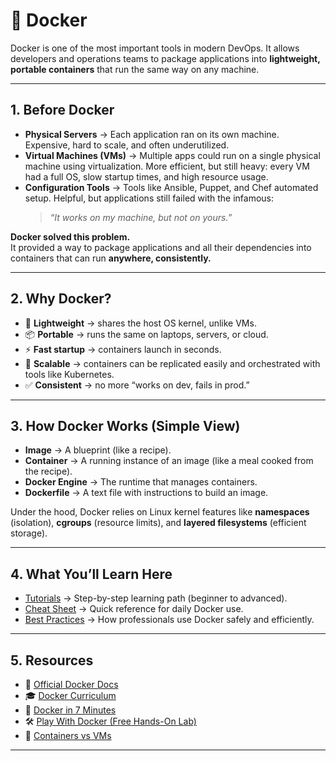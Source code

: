 # 🐳 Docker

Docker is one of the most important tools in modern DevOps. It allows developers and operations teams to package applications into **lightweight, portable containers** that run the same way on any machine.

---

## 1. Before Docker

- **Physical Servers** → Each application ran on its own machine. Expensive, hard to scale, and often underutilized.  
- **Virtual Machines (VMs)** → Multiple apps could run on a single physical machine using virtualization. More efficient, but still heavy: every VM had a full OS, slow startup times, and high resource usage.  
- **Configuration Tools** → Tools like Ansible, Puppet, and Chef automated setup. Helpful, but applications still failed with the infamous:  
  > *“It works on my machine, but not on yours.”*

**Docker solved this problem.**  
It provided a way to package applications and all their dependencies into containers that can run **anywhere, consistently.**

---

## 2. Why Docker?

- 🚀 **Lightweight** → shares the host OS kernel, unlike VMs.  
- 📦 **Portable** → runs the same on laptops, servers, or cloud.  
- ⚡ **Fast startup** → containers launch in seconds.  
- 🔁 **Scalable** → containers can be replicated easily and orchestrated with tools like Kubernetes.  
- ✅ **Consistent** → no more “works on dev, fails in prod.”  

---

## 3. How Docker Works (Simple View)

- **Image** → A blueprint (like a recipe).  
- **Container** → A running instance of an image (like a meal cooked from the recipe).  
- **Docker Engine** → The runtime that manages containers.  
- **Dockerfile** → A text file with instructions to build an image.  

Under the hood, Docker relies on Linux kernel features like **namespaces** (isolation), **cgroups** (resource limits), and **layered filesystems** (efficient storage).  

---

## 4. What You’ll Learn Here

- [Tutorials](./tutorials.md) → Step-by-step learning path (beginner to advanced).  
- [Cheat Sheet](./cheat_sheets.md) → Quick reference for daily Docker use.  
- [Best Practices](./best_practices.md) → How professionals use Docker safely and efficiently.  

---

## 5. Resources

- 📖 [Official Docker Docs](https://docs.docker.com/)  
- 🎓 [Docker Curriculum](https://docker-curriculum.com/)  
- 🎥 [Docker in 7 Minutes](https://www.youtube.com/watch?v=pGYAg7TMmp0)  
- 🛠 [Play With Docker (Free Hands-On Lab)](https://labs.play-with-docker.com/)  
- 📘 [Containers vs VMs](https://www.docker.com/resources/what-container/)  

---
